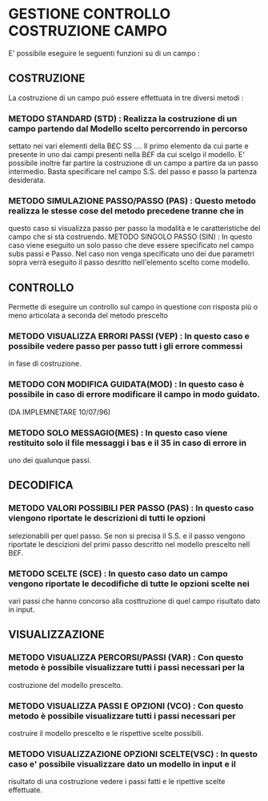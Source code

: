# GESTIONE CONTROLLO COSTRUZIONE CAMPO
E' possibile eseguire le seguenti funzioni su di un campo : 
## COSTRUZIONE
La costruzione di un campo può essere effettuata in tre diversi metodi : 
### METODO  STANDARD (STD) :  Realizza la costruzione di un campo partendo dal Modello scelto percorrendo in percorso
settato nei vari elementi della B£C SS .... Il primo elemento da cui parte e presente in uno dai campi presenti nella
B£F da cui scelgo il modello. E' possibile inoltre far partire la costruzione di un campo a partire da un passo
intermedio.
Basta specificare nel campo S.S. del passo e  passo la partenza desiderata.
### METODO SIMULAZIONE PASSO/PASSO (PAS) :   Questo metodo realizza le stesse cose del metodo precedene tranne che in
questo caso si visualizza passo per passo la modalità e le caratteristiche del campo che si stà costruendo.
METODO SINGOLO PASSO (SIN) :  In questo caso viene eseguito un solo passo che deve essere specificato nel campo subs
passi e Passo. Nel caso non venga specificato uno dei due parametri sopra verrà eseguito il passo desritto
nell'elemento scelto come modello.
## CONTROLLO
Permette di eseguire un controllo sul campo in questione con risposta più o meno articolata a seconda del metodo
prescelto
### METODO VISUALIZZA ERRORI PASSI (VEP) :   In questo caso e possibile vedere passo per passo tutt i gli errore commessi
in fase di costruzione.
### METODO CON MODIFICA GUIDATA(MOD) :  In questo caso è possibile in caso di errore modificare il campo in modo guidato.
(DA IMPLEMNETARE 10/07/96)
### METODO SOLO MESSAGIO(MES) :  In questo caso viene restituito solo il file messaggi i bas e il 35 in caso di errore in
uno dei qualunque passi.
## DECODIFICA
### METODO VALORI POSSIBILI PER PASSO (PAS) :  In questo caso viengono riportate le descrizioni di tutti le opzioni
selezionabili per quel passo. Se non si precisa il S.S. e il passo vengono riportate le descizioni del primi passo
descritto nel modello prescelto nell B£F.
### METODO SCELTE (SCE) :   In questo caso dato un campo vengono riportate le decodifiche di tutte le opzioni scelte nei
vari passi che hanno concorso alla costtruzione di quel campo risultato dato in input.
## VISUALIZZAZIONE
### METODO VISUALIZZA PERCORSI/PASSI (VAR) :  Con questo metodo è possibile visualizzare tutti i passi necessari per la
costruzione del modello prescelto.
### METODO VISUALIZZA PASSI E OPZIONI (VCO) :  Con questo metodo è possibile visualizzare tutti i passi necessari per
costruire il modello prescelto e le rispettive scelte possibili.
### METODO VISUALIZZAZIONE OPZIONI SCELTE(VSC) :   In questo caso e' possibile visualizzare dato un modello in input e il
risultato di una costruzione vedere i passi fatti e le ripettive scelte effettuate.
